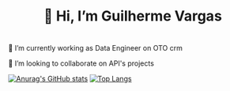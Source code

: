 
<h1 align="center">👋 Hi, I’m Guilherme Vargas<h1 align="center">

<h3 align="left"></h3>
<p align="left">
🌱 I’m currently working as Data Engineer on OTO crm
  
💞️ I’m looking to collaborate on API's projects
</p>

<!---
vargacypher/vargacypher is a ✨ special ✨ repository because its `README.md` (this file) appears on your GitHub profile.
You can click the Preview link to take a look at your changes.
--->

</p>

[![Anurag's GitHub stats](https://github-readme-stats.vercel.app/api?username=vargacypher)](https://github.com/anuraghazra/github-readme-stats)
[![Top Langs](https://github-readme-stats.vercel.app/api/top-langs/?username=vargacypher&layout=compact)](https://github.com/anuraghazra/github-readme-stats)
